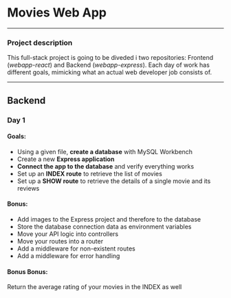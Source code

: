 # Movies Web App 

---

### Project description

This full-stack project is going to be diveded i two repositories: Frontend (*webapp-react*) and Backend (*webapp-express*).
Each day of work has different goals, mimicking what an actual web developer job consists of.

---

## Backend

### Day 1 

#### Goals:

- Using a given file, **create a database** with MySQL Workbench
- Create a new **Express application**
- **Connect the app to the database** and verify everything works
- Set up an **INDEX route** to retrieve the list of movies
- Set up a **SHOW route** to retrieve the details of a single movie and its reviews

#### Bonus:

- Add images to the Express project and therefore to the database
- Store the database connection data as environment variables
- Move your API logic into controllers
- Move your routes into a router
- Add a middleware for non-existent routes
- Add a middleware for error handling

#### Bonus Bonus:

Return the average rating of your movies in the INDEX as well